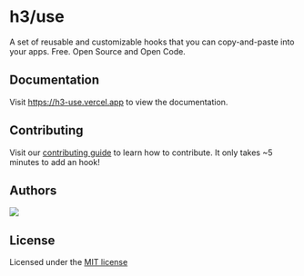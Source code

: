# h3/use

A set of reusable and customizable hooks that you can copy-and-paste into your apps. Free. Open Source and Open Code.

## Documentation

Visit https://h3-use.vercel.app to view the documentation.

## Contributing

Visit our [contributing guide](https://github.com/h3-org/h3-use/blob/main/CONTRIBUTING.md) to learn how to contribute. It only takes ~5 minutes to add an hook!

## Authors

<a href="https://github.com/h3-org/h3-use/graphs/contributors">
  <img src="https://contrib.rocks/image?repo=h3-org/h3-use" />
</a>

## License

Licensed under the [MIT license](./LICENSE)
